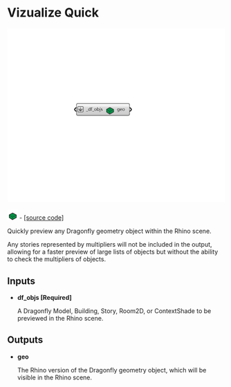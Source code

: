 # Vizualize Quick

![](../../.gitbook/assets/Vizualize_Quick.png)

![](../../.gitbook/assets/Vizualize_Quick%20%282%29.png) - [\[source code\]](https://github.com/ladybug-tools/dragonfly-grasshopper/blob/master/dragonfly_grasshopper/src//DF%20Vizualize%20Quick.py)

Quickly preview any Dragonfly geometry object within the Rhino scene.

Any stories represented by multipliers will not be included in the output, allowing for a faster preview of large lists of objects but without the ability to check the multipliers of objects.

## Inputs

* **df\_objs \[Required\]**

  A Dragonfly Model, Building, Story, Room2D, or ContextShade to be previewed in the Rhino scene. 

## Outputs

* **geo**

  The Rhino version of the Dragonfly geometry object, which will be visible in the Rhino scene. 

